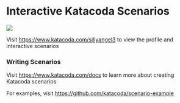 # Interactive Katacoda Scenarios

[![](http://shields.katacoda.com/katacoda/sillyangel3/count.svg)](https://www.katacoda.com/sillyangel3 "Get your profile on Katacoda.com")

Visit https://www.katacoda.com/sillyangel3 to view the profile and interactive scenarios

### Writing Scenarios
Visit https://www.katacoda.com/docs to learn more about creating Katacoda scenarios

For examples, visit https://github.com/katacoda/scenario-example

